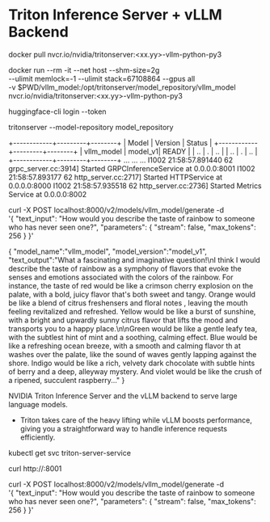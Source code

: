 # Triton Inference Server + vLLM Backend

docker pull nvcr.io/nvidia/tritonserver:<xx.yy>-vllm-python-py3

docker run --rm -it --net host --shm-size=2g \
    --ulimit memlock=-1 --ulimit stack=67108864 --gpus all \
    -v $PWD/vllm_model:/opt/tritonserver/model_repository/vllm_model \
    nvcr.io/nvidia/tritonserver:<xx.yy>-vllm-python-py3

huggingface-cli login --token <your token>

tritonserver --model-repository model_repository

+------------+---------+--------+
| Model      | Version | Status |
+------------+---------+--------+
| vllm_model | model_v1| READY  |
| ..         | .       | ..     |
| ..         | .       | ..     |
+------------+---------+--------+
...
...
...
I1002 21:58:57.891440 62 grpc_server.cc:3914] Started GRPCInferenceService at 0.0.0.0:8001
I1002 21:58:57.893177 62 http_server.cc:2717] Started HTTPService at 0.0.0.0:8000
I1002 21:58:57.935518 62 http_server.cc:2736] Started Metrics Service at 0.0.0.0:8002

curl -X POST localhost:8000/v2/models/vllm_model/generate -d \
  '{
      "text_input": "How would you describe the taste of rainbow to someone who has never seen one?",
      "parameters": 
            {
              "stream": false,
              "max_tokens": 256
            }
  }'

  {
   "model_name":"vllm_model",
   "model_version":"model_v1",
   "text_output":"What a fascinating and imaginative question!\nI think I would describe the taste of rainbow as a symphony of flavors that evoke the senses and emotions associated with the colors of the rainbow. For instance, the taste of red would be like a crimson cherry explosion on the palate, with a bold, juicy flavor that's both sweet and tangy. Orange would be like a blend of citrus freshensers and floral notes , leaving the mouth feeling revitalized and refreshed. Yellow would be like a burst of sunshine, with a bright and upwardly sunny citrus flavor that lifts the mood and transports you to a happy place.\n\nGreen would be like a gentle leafy tea, with the subtlest hint of mint and a soothing, calming effect. Blue would be like a refreshing ocean breeze, with a smooth and calming flavor th at washes over the palate, like the sound of waves gently lapping against the shore. Indigo would be like a rich, velvety dark chocolate with subtle hints of berry and a deep, alleyway mystery. And violet would be like the crush of a ripened, succulent raspberry..."
}

NVIDIA Triton Inference Server and the vLLM backend to serve large language models.
- Triton takes care of the heavy lifting while vLLM boosts performance, giving you a straightforward way to handle inference requests efficiently.

kubectl get svc triton-server-service

curl http://<external-ip>:8001

curl -X POST localhost:8000/v2/models/vllm_model/generate -d \
  '{
      "text_input": "How would you describe the taste of rainbow to someone who has never seen one?",
      "parameters": 
            {
              "stream": false,
              "max_tokens": 256
            }
  }'